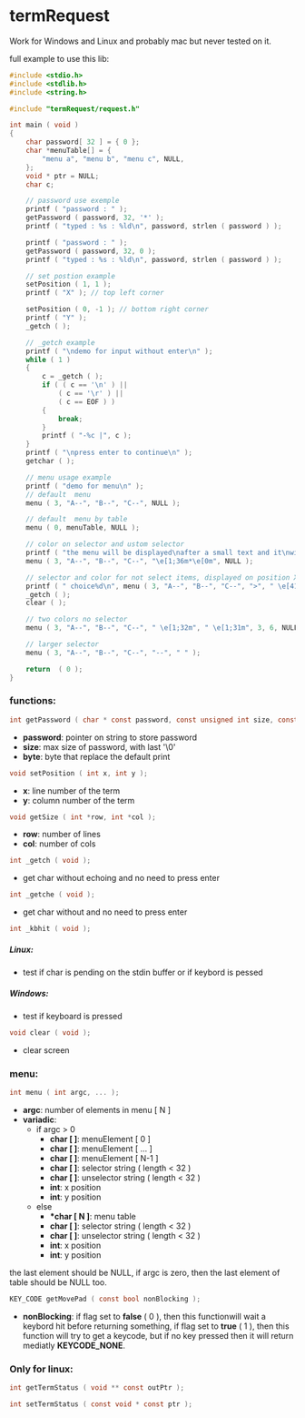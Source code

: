 # termRequest

Work for Windows and Linux and probably mac but never tested on it.

full example to use this lib:
```C
#include <stdio.h>
#include <stdlib.h>
#include <string.h>

#include "termRequest/request.h"

int main ( void )
{
	char password[ 32 ] = { 0 };
	char *menuTable[] = {
		"menu a", "menu b", "menu c", NULL,
	};
	void * ptr = NULL;
	char c;

	// password use exemple
	printf ( "password : " );
	getPassword ( password, 32, '*' );
	printf ( "typed : %s : %ld\n", password, strlen ( password ) );

	printf ( "password : " );
	getPassword ( password, 32, 0 );
	printf ( "typed : %s : %ld\n", password, strlen ( password ) );

	// set postion example
	setPosition ( 1, 1 );
	printf ( "X" ); // top left corner

	setPosition ( 0, -1 ); // bottom right corner
	printf ( "Y" );
	_getch ( );

	// _getch example
	printf ( "\ndemo for input without enter\n" );
	while ( 1 )
	{
		c = _getch ( );
		if ( ( c == '\n' ) ||
			( c == '\r' ) ||
			( c == EOF ) )
		{
			break;
		}
		printf ( "-%c |", c );
	}
	printf ( "\npress enter to continue\n" );
	getchar ( );

	// menu usage example
	printf ( "demo for menu\n" );
	// default  menu
	menu ( 3, "A--", "B--", "C--", NULL );

	// default  menu by table
	menu ( 0, menuTable, NULL );

	// color on selector and ustom selector
	printf ( "the menu will be displayed\nafter a small text and it\nwill stay displayed on this\nposition until it wasn't\nvalided\n" );
	menu ( 3, "A--", "B--", "C--", "\e[1;36m*\e[0m", NULL );

	// selector and color for not select items, displayed on position X/Y
	printf ( " choice%d\n", menu ( 3, "A--", "B--", "C--", ">", " \e[41m", 3, 6, NULL ) );
	_getch ( ); 
	clear ( );

	// two colors no selector
	menu ( 3, "A--", "B--", "C--", " \e[1;32m", " \e[1;31m", 3, 6, NULL );

	// larger selector
	menu ( 3, "A--", "B--", "C--", "--", " " );

	return  ( 0 );
}
```

### functions:
```C
int getPassword ( char * const password, const unsigned int size, const char byte );
```

 - **password**: pointer on string to store password
 - **size**: max size of password, with last '\0'
 - **byte**: byte that replace the default print

```C
void setPosition ( int x, int y );
```

 - **x**: line number of the term
 - **y**: column number of the term

```C
void getSize ( int *row, int *col );
```
 - **row**: number of lines
 - **col**: number of cols

```C
int _getch ( void );
```

 - get char without echoing and no need to press enter 

```C
int _getche ( void );
```

 - get char without and no need to press enter 

```C
int _kbhit ( void );
```

##### Linux:
 - test if char is pending on the stdin buffer or if keybord is pessed

##### Windows:
 - test if keyboard is pressed

```C
void clear ( void );
```

 - clear screen

### menu:
```C
int menu ( int argc, ... );
```
 
 - **argc**: number of elements in menu [ N ]
 - **variadic**: 
   - if argc > 0
     - **char [ ]**: menuElement [ 0 ]
     - **char [ ]**: menuElement [ ... ]
     - **char [ ]**: menuElement [ N-1 ]
     - **char [ ]**: selector string ( length < 32 )
     - **char [ ]**: unselector string ( length < 32 )
     - **int**: x position
     - **int**: y position
   - else
     - **\*char [ N ]**: menu table
     - **char [ ]**: selector string ( length < 32 )
     - **char [ ]**: unselector string ( length < 32 )
     - **int**: x position
     - **int**: y position

the last element should be NULL, if argc is zero, then the last element of table should be NULL too.

```C
KEY_CODE getMovePad ( const bool nonBlocking );
```

 - **nonBlocking**: if flag set to __false__ ( 0 ), then this functionwill wait a keybord hit before returning something, if flag set to __true__ ( 1 ), then this function will try to get a keycode, but if no key pressed then it will return mediatly __KEYCODE_NONE__.

### Only for linux:
```C
int getTermStatus ( void ** const outPtr );
```

```C
int setTermStatus ( const void * const ptr );
```
